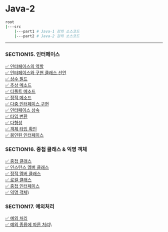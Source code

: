 # Java-2

```bash
root
|---src
    |---part1 # Java-1 강의 소스코드
    |---part2 # Java-2 강의 소스코드
```

---

### SECTION15. 인터페이스
[✅ 인터페이스의 역할](https://hyuniverse-space.notion.site/1202c9c18dcc8047b50ac1eecb5dbc44?pvs=4)\
[✅ 인터페이스와 구현 클래스 선언](https://hyuniverse-space.notion.site/1202c9c18dcc80c8af82d9055dbc8155?pvs=4)\
[✅ 상수 필드](https://hyuniverse-space.notion.site/1202c9c18dcc80a99674dbfb306ed4d8?pvs=4)\
[✅ 추상 메소드](https://hyuniverse-space.notion.site/1222c9c18dcc803d807bf29000e56676?pvs=4)\
[✅ 디폴트 메소드](https://hyuniverse-space.notion.site/1222c9c18dcc806da495dff86183f8cb?pvs=4)\
[✅ 정적 메소드](https://hyuniverse-space.notion.site/1222c9c18dcc80eeb3dff7273f6949a0?pvs=4)\
[✅ 다중 인터페이스 구현](https://hyuniverse-space.notion.site/1222c9c18dcc80edb71eed60f3478bfd?pvs=4)\
[✅ 인터페이스 상속](https://hyuniverse-space.notion.site/1222c9c18dcc80198a4cd863d1d05900?pvs=4)\
[✅ 타입 변환](https://hyuniverse-space.notion.site/1222c9c18dcc805db509df3baa00a875?pvs=4)\
[✅ 다형성](https://hyuniverse-space.notion.site/1222c9c18dcc80b09038f0144f1be34c?pvs=4)\
[✅ 객체 타입 확인](https://hyuniverse-space.notion.site/1222c9c18dcc8069abe4eda2ab44853a?pvs=4)\
[✅ 봉인된 인터페이스](https://hyuniverse-space.notion.site/1222c9c18dcc8040a690d4d4338b68ff?pvs=4)

### SECTION16. 중첩 클래스 & 익명 객체
[✅ 중첩 클래스](https://hyuniverse-space.notion.site/1272c9c18dcc8001a969ca81f0f85be1?pvs=4)\
[✅ 인스턴스 멤버 클래스](https://hyuniverse-space.notion.site/1272c9c18dcc8042ba1cd600349d3e65?pvs=4)\
[✅ 정적 멤버 클래스](https://hyuniverse-space.notion.site/1272c9c18dcc80c2a214e8bcf06e6534?pvs=4)\
[✅ 로컬 클래스](https://hyuniverse-space.notion.site/1272c9c18dcc8009a1b6d913249abcac?pvs=4)\
[✅ 중첩 인터페이스](https://hyuniverse-space.notion.site/1272c9c18dcc80b3811de039dc42f736?pvs=4)\
[✅ 익명 객체](https://hyuniverse-space.notion.site/1272c9c18dcc8090885ace3f1095d71b?pvs=4)\

### SECTION17. 예외처리
[✅ 예외 처리](https://hyuniverse-space.notion.site/12f2c9c18dcc809f8ab3f3868093a53a?pvs=4)\
[✅ 예외 종류에 따른 처리](https://hyuniverse-space.notion.site/12f2c9c18dcc805ba86efc8d9289756f?pvs=4)\

